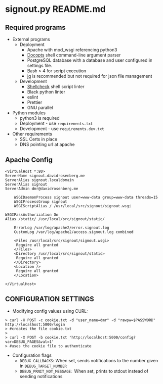 # signout.py README.md

## Required programs

- External programs
  - Deployment
    - Apache with mod_wsgi referencing python3
    - [Docopts](https://github.com/docopt/docopts) shell command-line argument parser
    - PostgreSQL database with a database and user configured in settings file.
    - Bash > 4 for script execution
    - [jq](https://stedolan.github.io/jq/) is recommended but not required for json file management
  - Development
    - [Shellcheck](http://www.shellcheck.net) shell script linter
    - Black python linter
    - eslint
    - Prettier
    - GNU parallel
- Python modules
  - python3 is required
  - Deployment - use `requirements.txt`
  - Development - use `requirements.dev.txt`
- Other requirements
  - SSL Certs in place
  - DNS pointing url at apache

## Apache Config

```
<VirtualHost *:80>
ServerName signout.davidrosenberg.me
ServerAlias signout.localdomain
ServerAlias signout
ServerAdmin dmr@davidrosenberg.me

    WSGIDaemonProcess signout user=www-data group=www-data threads=15
    WSGIProcessGroup signout
    WSGIScriptAlias / /usr/local/src/signout/signout.wsgi

WSGIPassAuthorization On
Alias /static/ /usr/local/src/signout/static/

    ErrorLog /var/log/apache2/error.signout.log
    CustomLog /var/log/apache2/access.signout.log combined

    <Files /usr/local/src/signout/signout.wsgi>
     Require all granted
    </Files>
    <Directory /usr/local/src/signout/static>
     Require all granted
    </Directory>
    <Location />
     Require all granted
    </Location>

</VirtualHost>
```

## CONFIGURATION SETTINGS

- Modifying config values using CURL:

```
> curl -X POST -c cookie.txt -d "user_name=dmr" -d "rawpw=$PASSWORD" http://localhost:5000/login
> #creates the file cookie.txt
>
> curl -X POST -b cookie.txt 'http://localhost:5000/config?var=DEBUG_PAGES&val=1'
> #uses the cookie file to authenticate
```

- Configuration flags
  - `DEBUG_CALLBACKS`: When set, sends notifications to the number given in `DEBUG_TARGET_NUMBER`
  - `DEBUG_PRNIT_NOT_MESSAGE:` When set, prints to stdout instead of sending notifications
